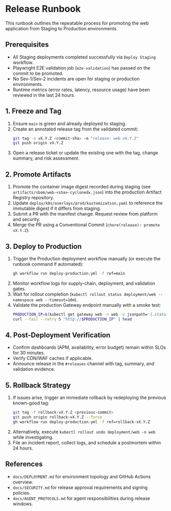 # Release Runbook

This runbook outlines the repeatable process for promoting the web application from Staging to Production environments.

## Prerequisites

- All Staging deployments completed successfully via `Deploy Staging` workflow.
- Playwright E2E validation job (`e2e-validation`) has passed on the commit to be promoted.
- No Sev-1/Sev-2 incidents are open for staging or production environments.
- Runtime metrics (error rates, latency, resource usage) have been reviewed in the last 24 hours.

## 1. Freeze and Tag

1. Ensure `main` is green and already deployed to staging.
2. Create an annotated release tag from the validated commit:
   ```bash
   git tag -a vX.Y.Z <commit-sha> -m "release: web vX.Y.Z"
   git push origin vX.Y.Z
   ```
3. Open a release ticket or update the existing one with the tag, change summary, and risk assessment.

## 2. Promote Artifacts

1. Promote the container image digest recorded during staging (see `artifacts/sbom/web-<sha>-cyclonedx.json`) into the production Artifact Registry repository.
2. Update `deploy/k8s/overlays/prod/kustomization.yaml` to reference the immutable digest if it differs from staging.
3. Submit a PR with the manifest change. Request review from platform and security.
4. Merge the PR using a Conventional Commit (`chore(release): promote vX.Y.Z`).

## 3. Deploy to Production

1. Trigger the Production deployment workflow manually (or execute the runbook command if automated):
   ```bash
   gh workflow run deploy-production.yml -f ref=main
   ```
2. Monitor workflow logs for supply-chain, deployment, and validation gates.
3. Wait for rollout completion (`kubectl rollout status deployment/web --namespace web --timeout=10m`).
4. Validate the production Gateway endpoint manually with a smoke test:
   ```bash
   PRODUCTION_IP=$(kubectl get gateway web -n web -o jsonpath='{.status.addresses[0].value}')
   curl --fail --retry 5 "http://$PRODUCTION_IP" | head
   ```

## 4. Post-Deployment Verification

- Confirm dashboards (APM, availability, error budget) remain within SLOs for 30 minutes.
- Verify CDN/WAF caches if applicable.
- Announce release in the `#releases` channel with tag, summary, and validation evidence.

## 5. Rollback Strategy

1. If issues arise, trigger an immediate rollback by redeploying the previous known-good tag:
   ```bash
   git tag -f rollback-vX.Y.Z <previous-commit>
   git push origin rollback-vX.Y.Z --force
   gh workflow run deploy-production.yml -f ref=rollback-vX.Y.Z
   ```
2. Alternatively, execute `kubectl rollout undo deployment/web -n web` while investigating.
3. File an incident report, collect logs, and schedule a postmortem within 24 hours.

## References

- `docs/DEPLOYMENT.md` for environment topology and GitHub Actions overview.
- `docs/SECURITY.md` for release approval requirements and signing policies.
- `docs/AGENT_PROTOCOLS.md` for agent responsibilities during release windows.
